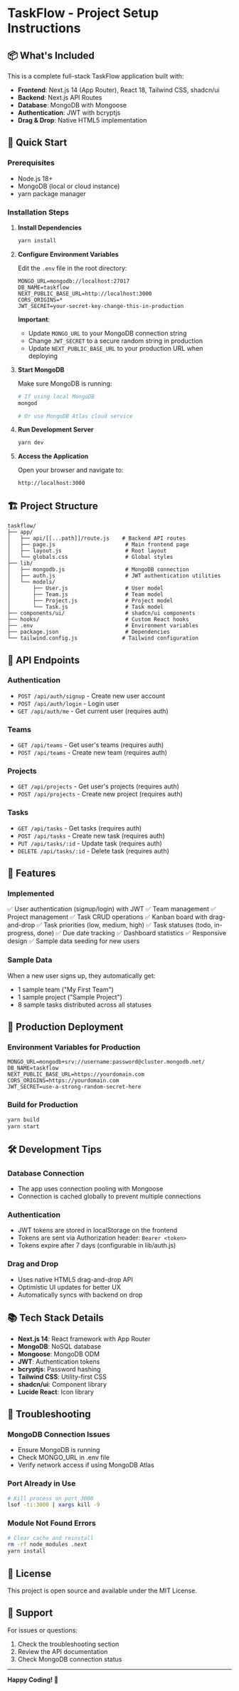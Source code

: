 # TaskFlow - Project Setup Instructions

## 📦 What's Included

This is a complete full-stack TaskFlow application built with:
- **Frontend**: Next.js 14 (App Router), React 18, Tailwind CSS, shadcn/ui
- **Backend**: Next.js API Routes
- **Database**: MongoDB with Mongoose
- **Authentication**: JWT with bcryptjs
- **Drag & Drop**: Native HTML5 implementation

## 🚀 Quick Start

### Prerequisites
- Node.js 18+ 
- MongoDB (local or cloud instance)
- yarn package manager

### Installation Steps

1. **Install Dependencies**
   ```bash
   yarn install
   ```

2. **Configure Environment Variables**
   
   Edit the `.env` file in the root directory:
   ```env
   MONGO_URL=mongodb://localhost:27017
   DB_NAME=taskflow
   NEXT_PUBLIC_BASE_URL=http://localhost:3000
   CORS_ORIGINS=*
   JWT_SECRET=your-secret-key-change-this-in-production
   ```

   **Important**: 
   - Update `MONGO_URL` to your MongoDB connection string
   - Change `JWT_SECRET` to a secure random string in production
   - Update `NEXT_PUBLIC_BASE_URL` to your production URL when deploying

3. **Start MongoDB**
   
   Make sure MongoDB is running:
   ```bash
   # If using local MongoDB
   mongod
   
   # Or use MongoDB Atlas cloud service
   ```

4. **Run Development Server**
   ```bash
   yarn dev
   ```

5. **Access the Application**
   
   Open your browser and navigate to:
   ```
   http://localhost:3000
   ```

## 🏗️ Project Structure

```
taskflow/
├── app/
│   ├── api/[[...path]]/route.js    # Backend API routes
│   ├── page.js                      # Main frontend page
│   ├── layout.js                    # Root layout
│   └── globals.css                  # Global styles
├── lib/
│   ├── mongodb.js                   # MongoDB connection
│   ├── auth.js                      # JWT authentication utilities
│   └── models/
│       ├── User.js                  # User model
│       ├── Team.js                  # Team model
│       ├── Project.js               # Project model
│       └── Task.js                  # Task model
├── components/ui/                   # shadcn/ui components
├── hooks/                           # Custom React hooks
├── .env                             # Environment variables
├── package.json                     # Dependencies
└── tailwind.config.js              # Tailwind configuration
```

## 🔑 API Endpoints

### Authentication
- `POST /api/auth/signup` - Create new user account
- `POST /api/auth/login` - Login user
- `GET /api/auth/me` - Get current user (requires auth)

### Teams
- `GET /api/teams` - Get user's teams (requires auth)
- `POST /api/teams` - Create new team (requires auth)

### Projects
- `GET /api/projects` - Get user's projects (requires auth)
- `POST /api/projects` - Create new project (requires auth)

### Tasks
- `GET /api/tasks` - Get tasks (requires auth)
- `POST /api/tasks` - Create new task (requires auth)
- `PUT /api/tasks/:id` - Update task (requires auth)
- `DELETE /api/tasks/:id` - Delete task (requires auth)

## 🎯 Features

### Implemented
✅ User authentication (signup/login) with JWT
✅ Team management
✅ Project management
✅ Task CRUD operations
✅ Kanban board with drag-and-drop
✅ Task priorities (low, medium, high)
✅ Task statuses (todo, in-progress, done)
✅ Due date tracking
✅ Dashboard statistics
✅ Responsive design
✅ Sample data seeding for new users

### Sample Data
When a new user signs up, they automatically get:
- 1 sample team ("My First Team")
- 1 sample project ("Sample Project")
- 8 sample tasks distributed across all statuses

## 🔧 Production Deployment

### Environment Variables for Production
```env
MONGO_URL=mongodb+srv://username:password@cluster.mongodb.net/
DB_NAME=taskflow
NEXT_PUBLIC_BASE_URL=https://yourdomain.com
CORS_ORIGINS=https://yourdomain.com
JWT_SECRET=use-a-strong-random-secret-here
```

### Build for Production
```bash
yarn build
yarn start
```

## 🛠️ Development Tips

### Database Connection
- The app uses connection pooling with Mongoose
- Connection is cached globally to prevent multiple connections

### Authentication
- JWT tokens are stored in localStorage on the frontend
- Tokens are sent via Authorization header: `Bearer <token>`
- Tokens expire after 7 days (configurable in lib/auth.js)

### Drag and Drop
- Uses native HTML5 drag-and-drop API
- Optimistic UI updates for better UX
- Automatically syncs with backend on drop

## 📚 Tech Stack Details

- **Next.js 14**: React framework with App Router
- **MongoDB**: NoSQL database
- **Mongoose**: MongoDB ODM
- **JWT**: Authentication tokens
- **bcryptjs**: Password hashing
- **Tailwind CSS**: Utility-first CSS
- **shadcn/ui**: Component library
- **Lucide React**: Icon library

## 🐛 Troubleshooting

### MongoDB Connection Issues
- Ensure MongoDB is running
- Check MONGO_URL in .env file
- Verify network access if using MongoDB Atlas

### Port Already in Use
```bash
# Kill process on port 3000
lsof -ti:3000 | xargs kill -9
```

### Module Not Found Errors
```bash
# Clear cache and reinstall
rm -rf node_modules .next
yarn install
```

## 📝 License

This project is open source and available under the MIT License.

## 🤝 Support

For issues or questions:
1. Check the troubleshooting section
2. Review the API documentation
3. Check MongoDB connection status

---

**Happy Coding! 🚀**
